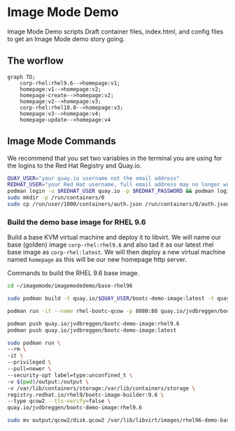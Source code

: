 # Image Mode Demo

Image Mode Demo scripts
Draft container files, index.html, and config files to get an Image Mode demo story going.

## The worflow

```mermaid
graph TD;
    corp-rhel:rhel9.6-->homepage:v1;
    homepage:v1-->homepage:v2;
    homepage-create-->homepage:v2;
    homepage:v2-->homepage:v3;
    corp-rhel:rhel10.0-->homepage:v3;
    homepage:v3-->homepage:v4;
    homepage-update-->homepage:v4
```

## Image Mode Commands

We recommend that you set two variables in the terminal you are using for the logins to the Red Hat Registry and Quay.io.

```bash
QUAY_USER="your quay.io username not the email address"
REDHAT_USER="your Red Hat username, full email address may no longer work"
podman login -u $REDHAT_USER quay.io -p $REDHAT_PASSWORD && podman login -u $REDHAT_USER registry.redhat.io -p $REDHAT_PASSWORD
sudo mkdir -p /run/containers/0
sudo cp /run/user/1000/containers/auth.json /run/containers/0/auth.json #The user number 1000 may be different for your user
```

### Build the demo base image for RHEL 9.6

Build a base KVM virtual machine and deploy it to libvirt.
We will name our base (golden) image `corp-rhel:rhel9.6` and also tad it as our latest rhel base image as `corp-rhel:latest`.
We will then deploy a new virtual machine named `homepage` as this will be our new homepage http server.

Commands to build the RHEL 9.6 base image.

```bash
cd ~/imagemode/imagemodedemo/base-rhel96

sudo podman build -t quay.io/$QUAY_USER/bootc-demo-image:latest -t quay.io/jvdbreggen/bootc-demo-image:rhel9.6 -f Containerfile.rhel95

podman run -it --name rhel-bootc-qcow -p 8080:80 quay.io/jvdbreggen/bootc-demo-image:rhel9.6

podman push quay.io/jvdbreggen/bootc-demo-image:rhel9.6
podman push quay.io/jvdbreggen/bootc-demo-image:latest

sudo podman run \
--rm \
-it \
--privileged \
--pull=newer \
--security-opt label=type:unconfined_t \
-v $(pwd)/output:/output \
-v /var/lib/containers/storage:/var/lib/containers/storage \
registry.redhat.io/rhel9/bootc-image-builder:9.6 \
--type qcow2 --tls-verify=false \
quay.io/jvdbreggen/bootc-demo-image:rhel9.6

sudo mv output/qcow2/disk.qcow2 /var/lib/libvirt/images/rhel96-demo-base.qcow2

```
